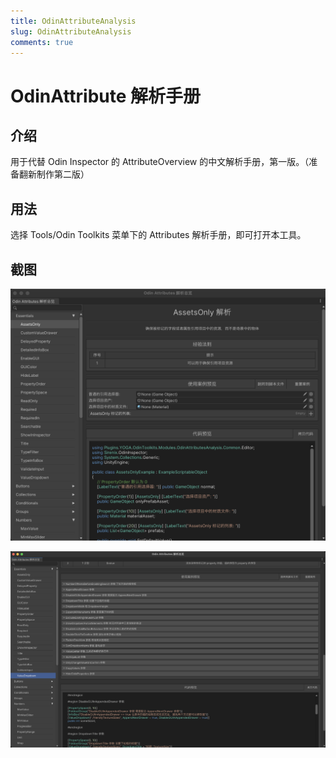 ```yaml
---
title: OdinAttributeAnalysis
slug: OdinAttributeAnalysis
comments: true
---
```


# OdinAttribute 解析手册

## 介绍

用于代替 Odin Inspector 的 AttributeOverview 的中文解析手册，第一版。（准备翻新制作第二版）

## 用法

选择 Tools/Odin Toolkits 菜单下的 Attributes 解析手册，即可打开本工具。

## 截图

![截图1](imgs/OdinAttributesOverviewScreenShot_1.png)

![截图2](imgs/OdinAttributesOverviewScreenShot_2.png)

